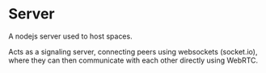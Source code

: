 # Server

A nodejs server used to host spaces.

Acts as a signaling server, connecting peers using websockets (socket.io), where they can then communicate with each other directly using WebRTC.
